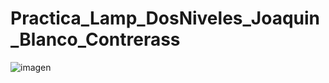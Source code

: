 # Practica_Lamp_DosNiveles_Joaquin_Blanco_Contrerass



![imagen](https://photos.app.goo.gl/JXvuaw93MhyqXTLYA)

